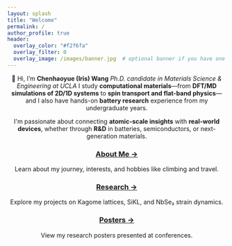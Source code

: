```yaml
---
layout: splash
title: "Welcome"
permalink: /
author_profile: true
header:
  overlay_color: "#f2f6fa"
  overlay_filter: 0
  overlay_image: /images/banner.jpg  # optional banner if you have one
---
```

<div align="center">

  👋 Hi, I’m **Chenhaoyue (Iris) Wang**
_Ph.D. candidate in Materials Science & Engineering at UCLA_ 
I study **computational materials**—from **DFT/MD simulations of 2D/1D systems** to **spin transport and flat-band physics**—and I also have hands-on **battery research** experience from my undergraduate years.

I'm passionate about connecting **atomic-scale insights** with **real-world devices**, whether through **R&D** in batteries, semiconductors, or next-generation materials.

<div class="feature__wrapper">
  <div class="feature__item">
    <h3><a href="/about/">About Me →</a></h3>
    <p>Learn about my journey, interests, and hobbies like climbing and travel.</p>
  </div>
  <div class="feature__item">
    <h3><a href="/research/">Research →</a></h3>
    <p>Explore my projects on Kagome lattices, SiKL, and NbSe₂ strain dynamics.</p>
  </div>
  <div class="feature__item">
    <h3><a href="/posters/">Posters →</a></h3>
    <p>View my research posters presented at conferences.</p>
  </div>
</div>

